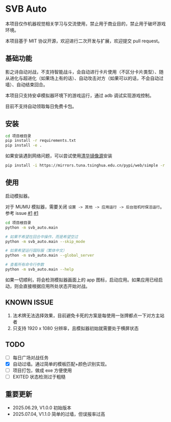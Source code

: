 # SVB Auto

本项目仅作机器视觉相关学习与交流使用，禁止用于商业目的，禁止用于破坏游戏环境。

本项目基于 MIT 协议开源，欢迎进行二次开发与扩展，欢迎提交 pull request。

## 基础功能

影之诗自动对战，不支持智能战斗，会自动进行卡片使用（不区分卡片类型）、随从进化与超进化（如果场上有的话）、自动攻击对方（如果可以的话，不会自动过墙）、自动结束回合。

本项目只支持安卓模拟器环境下的游戏运行，通过 adb 调试实现游戏控制。

目前不支持自动领取每日免费卡包。

## 安装

```bash
cd 项目根目录
pip install -r requirements.txt
pip install -e .
```

如果安装遇到网络问题，可以尝试使用[清华镜像源](https://mirrors.tuna.tsinghua.edu.cn/help/pypi/)安装

```bash
pip install -i https://mirrors.tuna.tsinghua.edu.cn/pypi/web/simple -r requirements.txt
```

## 使用

启动模拟器。

对于 MUMU 模拟器，需要关闭 `设置 -> 其他 -> 应用运行 -> 后台挂机时保活运行`。参考 issue [#1](https://github.com/Riften/svb-auto/issues/1#issuecomment-3027869140) [#1](https://github.com/Riften/svb-auto/issues/1#issuecomment-3028236417)

```bash
cd 项目根目录
python -m svb_auto.main

# 如果不希望在回合中操作，而是希望空过
python -m svb_auto.main --skip_mode

# 如果希望运行国际服（繁体中文）
python -m svb_auto.main --global_server

# 查看所有命令行参数
python -m svb_auto.main --help
```

如果一切顺利，将会检测模拟器画面上的 app 图标，启动应用。如果应用已经启动，则会直接根据应用所处状态开始对战。

## KNOWN ISSUE

1. 法术牌无法选择效果，目前避免卡死的方案是每使用一张牌都点一下对方主站者
2. 只支持 1920 x 1080 分辨率，且模拟器初始就需要处于横屏状态

## TODO

- [ ] 每日广场对战任务
- [x] 自动过墙。通过简单的模板匹配+颜色识别实现。
- [ ] 项目打包，做成 exe 方便使用
- [ ] EXITED 状态检测过于粗糙

## 重要更新

- 2025.06.29, V1.0.0 初始版本
- 2025.07.04, V1.1.0 简单的过墙，但误报率过高